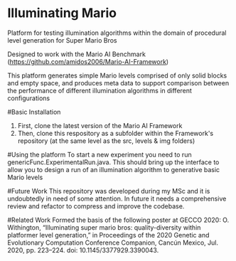 # Illuminating Mario
Platform for testing illumination algorithms within the domain of procedural level generation for Super Mario Bros
 
Designed to work with the Mario AI Benchmark (https://github.com/amidos2006/Mario-AI-Framework)

This platform generates simple Mario levels comprised of only solid blocks and empty space, and produces meta data to support comparison between the performance of different illumination algorithms in different configurations

#Basic Installation

1. First, clone the latest version of the Mario AI Framework
2. Then, clone this respository as a subfolder within the Framework's repository (at the same level as the src, levels & img folders)

#Using the platform
To start a new experiment you need to run genericFunc.ExperimentalRun.java. This should bring up the interface to allow you to design a run of an illumination algorithm to generative basic Mario levels

#Future Work
This repository was developed during my MSc and it is undoubtedly in need of some attention. In future it needs a comprehensive review and refactor to compress and improve the codebase.


#Related Work 
Formed the basis of the following poster at GECCO 2020: 
O. Withington, “Illuminating super mario bros: quality-diversity within platformer level generation,” in Proceedings of the 2020 Genetic and Evolutionary Computation Conference Companion, Cancún Mexico, Jul. 2020, pp. 223–224. doi: 10.1145/3377929.3390043.


